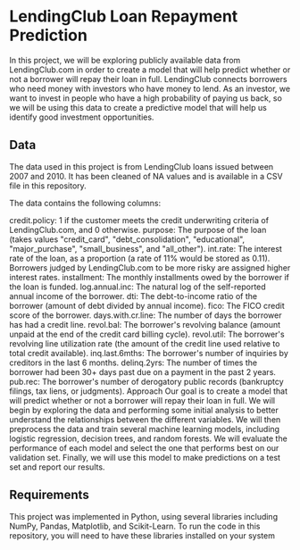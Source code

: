 # LendingClub Loan Repayment Prediction
In this project, we will be exploring publicly available data from LendingClub.com in order to create a model that will help predict whether or not a borrower will repay their loan in full. LendingClub connects borrowers who need money with investors who have money to lend. As an investor, we want to invest in people who have a high probability of paying us back, so we will be using this data to create a predictive model that will help us identify good investment opportunities.

## Data
The data used in this project is from LendingClub loans issued between 2007 and 2010. It has been cleaned of NA values and is available in a CSV file in this repository.

The data contains the following columns:

credit.policy: 1 if the customer meets the credit underwriting criteria of LendingClub.com, and 0 otherwise.
purpose: The purpose of the loan (takes values "credit_card", "debt_consolidation", "educational", "major_purchase", "small_business", and "all_other").
int.rate: The interest rate of the loan, as a proportion (a rate of 11% would be stored as 0.11). Borrowers judged by LendingClub.com to be more risky are assigned higher interest rates.
installment: The monthly installments owed by the borrower if the loan is funded.
log.annual.inc: The natural log of the self-reported annual income of the borrower.
dti: The debt-to-income ratio of the borrower (amount of debt divided by annual income).
fico: The FICO credit score of the borrower.
days.with.cr.line: The number of days the borrower has had a credit line.
revol.bal: The borrower's revolving balance (amount unpaid at the end of the credit card billing cycle).
revol.util: The borrower's revolving line utilization rate (the amount of the credit line used relative to total credit available).
inq.last.6mths: The borrower's number of inquiries by creditors in the last 6 months.
delinq.2yrs: The number of times the borrower had been 30+ days past due on a payment in the past 2 years.
pub.rec: The borrower's number of derogatory public records (bankruptcy filings, tax liens, or judgments).
Approach
Our goal is to create a model that will predict whether or not a borrower will repay their loan in full. We will begin by exploring the data and performing some initial analysis to better understand the relationships between the different variables. We will then preprocess the data and train several machine learning models, including logistic regression, decision trees, and random forests. We will evaluate the performance of each model and select the one that performs best on our validation set. Finally, we will use this model to make predictions on a test set and report our results.

## Requirements
This project was implemented in Python, using several libraries including NumPy, Pandas, Matplotlib, and Scikit-Learn. To run the code in this repository, you will need to have these libraries installed on your system
